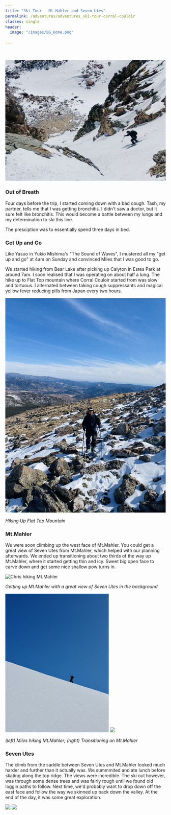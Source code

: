```yaml
---
title: "Ski Tour - Mt.Mahler and Seven Utes"
permalink: /adventures/adventures_ski-tour-corral-couloir
classes: single
header:
  image: "/images/BG_Home.png"

---
```

<img src="{{ site.url }}{{ site.baseurl }}/images/adventures/ski-tour-corral-couloir/chris-skiing-corral-couloir.jpeg" alt="">

![Chris skiing Corral Couloir](/images/adventures/ski-tour-corral-couloir/chris-skiing-corral-couloir.jpeg "Chris skiing Corral Couloir")

### Out of Breath

Four days before the trip, I started coming down with a bad cough. Tash, my partner, tells me that I was getting bronchitis. I didn't saw a doctor, but it sure felt like bronchitis. This would become a battle between my lungs and my determination to ski this line.

The presciption was to essentially spend three days in bed.

### Get Up and Go

Like Yasuo in Yukio Mishima's "The Sound of Waves", I mustered all my "get up and go" at 4am on Sunday and convinced Miles that I was good to go.

We started hiking from Bear Lake after picking up Calyton in Estes Park at around 7am. I soon realised that I was operating on about half a lung. The hike up to Flat Top mountain where Corral Couloir started from was slow and tortuous. I alternated between taking cough suppressants and magical yellow fever reducing pills from Japan every two hours.

![Chris Hiking Up Flat Top Mountain](/images/adventures/ski-tour-corral-couloir/chris-hiking-up-flat-top-mountain.jpeg "Chris Hiking Up Flat Top Mountain")

_Hiking Up Flat Top Mountain_

### Mt.Mahler
We were soon climbing up the west face of Mt.Mahler. You could get a great view of Seven Utes from Mt.Mahler, which helped with our planning afterwards. We ended up transitioning about two thirds of the way up Mt.Mahler, where it started getting thin and icy. Sweet big open face to carve down and get some nice shallow pow turns in.

![Chris hiking Mt.Mahler](/images/adventures/ski-tour-mt-mahler-and-seven-utes/chris-hiking-mt-mahler.png "Chris hiking Mt.Mahler")

_Getting up Mt.Mahler with a great view of Seven Utes in the background_


<p float="left">
  <img src="/images/adventures/ski-tour-mt-mahler-and-seven-utes/miles-hiking-mt-mahler.jpg" width="325" />
  <img src="/images/adventures/ski-tour-mt-mahler-and-seven-utes/mt-mahler-west-face.png" width="325" />
</p>

_(left) Miles hiking Mt.Mahler; (right) Transitioning on Mt.Mahler_

### Seven Utes

The climb from the saddle between Seven Utes and Mt.Mahler looked much harder and further than it actually was. We summmited and ate lunch before skating along the top ridge. The views were incredible. The ski out however, was through some dense trees and was fairly rough until we found old loggin paths to follow. Next time, we'd probably want to drop down off the east face and follow the way we skinned up back down the valley. At the end of the day, it was some great exploration.

<p float="left">
  <img src="/images/adventures/ski-tour-mt-mahler-and-seven-utes/accending-seven-utes2.png" width="325" />
  <img src="/images/adventures/ski-tour-mt-mahler-and-seven-utes/looking-northwest-from-seven-utes-summit.png" width="325" />
</p>
